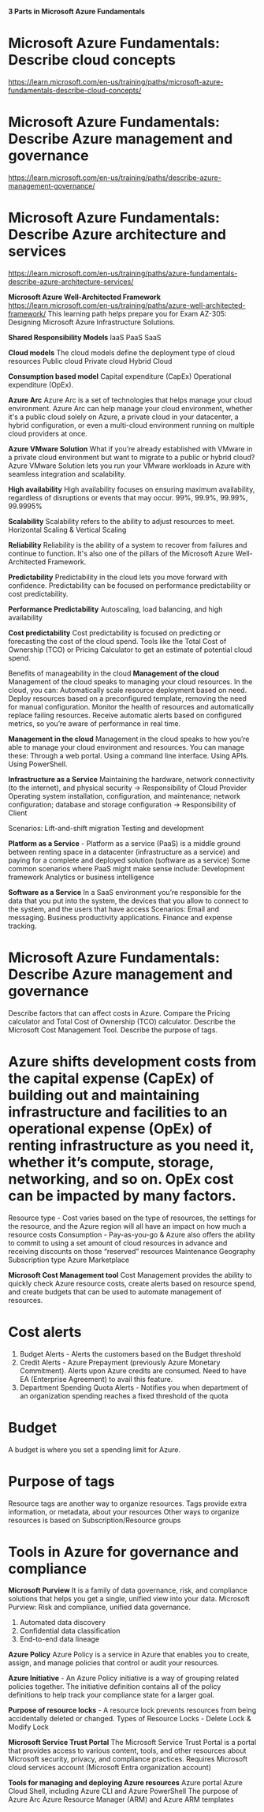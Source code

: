 **3 Parts in Microsoft Azure Fundamentals**
# Microsoft Azure Fundamentals: Describe cloud concepts
https://learn.microsoft.com/en-us/training/paths/microsoft-azure-fundamentals-describe-cloud-concepts/

# Microsoft Azure Fundamentals: Describe Azure management and governance
https://learn.microsoft.com/en-us/training/paths/describe-azure-management-governance/

# Microsoft Azure Fundamentals: Describe Azure architecture and services
https://learn.microsoft.com/en-us/training/paths/azure-fundamentals-describe-azure-architecture-services/

**Microsoft Azure Well-Architected Framework**
https://learn.microsoft.com/en-us/training/paths/azure-well-architected-framework/
This learning path helps prepare you for Exam AZ-305: Designing Microsoft Azure Infrastructure Solutions.

**Shared Responsibility Models**
IaaS
PaaS
SaaS

**Cloud models**
The cloud models define the deployment type of cloud resources
Public cloud
Private cloud
Hybrid Cloud

**Consumption based model**
Capital expenditure (CapEx) 
Operational expenditure (OpEx).

**Azure Arc**
Azure Arc is a set of technologies that helps manage your cloud environment. Azure Arc can help manage your cloud environment, whether it's a public cloud solely on Azure, a private cloud in your datacenter, a hybrid configuration, or even a multi-cloud environment running on multiple cloud providers at once.

**Azure VMware Solution**
What if you’re already established with VMware in a private cloud environment but want to migrate to a public or hybrid cloud? Azure VMware Solution lets you run your VMware workloads in Azure with seamless integration and scalability.

**High availability**
High availability focuses on ensuring maximum availability, regardless of disruptions or events that may occur.
99%, 99.9%, 99.99%, 99.9995%

**Scalability**
Scalability refers to the ability to adjust resources to meet. Horizontal Scaling & Vertical Scaling

**Reliability**
Reliability is the ability of a system to recover from failures and continue to function. It's also one of the pillars of the Microsoft Azure Well-Architected Framework.

**Predictability**
Predictability in the cloud lets you move forward with confidence. Predictability can be focused on performance predictability or cost predictability. 



**Performance Predictability** 
Autoscaling, load balancing, and high availability 

**Cost predictability**
Cost predictability is focused on predicting or forecasting the cost of the cloud spend.  Tools like the Total Cost of Ownership (TCO) or Pricing Calculator to get an estimate of potential cloud spend.

Benefits of manageability in the cloud
**Management of the cloud**
Management of the cloud speaks to managing your cloud resources. In the cloud, you can:
  Automatically scale resource deployment based on need.
  Deploy resources based on a preconfigured template, removing the need for manual configuration.
  Monitor the health of resources and automatically replace failing resources.
  Receive automatic alerts based on configured metrics, so you’re aware of performance in real time.

**Management in the cloud**
Management in the cloud speaks to how you’re able to manage your cloud environment and resources. You can manage these:
  Through a web portal.
  Using a command line interface.
  Using APIs.
  Using PowerShell.

**Infrastructure as a Service**
Maintaining the hardware, network connectivity (to the internet), and physical security -> Responsibility of Cloud Provider
Operating system installation, configuration, and maintenance; network configuration; database and storage configuration -> Responsibility of Client 

Scenarios:
Lift-and-shift migration
Testing and development

**Platform as a Service** - Platform as a service (PaaS) is a middle ground between renting space in a datacenter (infrastructure as a service) and paying for a complete and deployed solution (software as a service)
Some common scenarios where PaaS might make sense include:
Development framework
Analytics or business intelligence

**Software as a Service**
In a SaaS environment you’re responsible for the data that you put into the system, the devices that you allow to connect to the system, and the users that have access
Scenarios:
Email and messaging.
Business productivity applications.
Finance and expense tracking.

# Microsoft Azure Fundamentals: Describe Azure management and governance
Describe factors that can affect costs in Azure.
Compare the Pricing calculator and Total Cost of Ownership (TCO) calculator.
Describe the Microsoft Cost Management Tool.
Describe the purpose of tags.

# Azure shifts development costs from the capital expense (CapEx) of building out and maintaining infrastructure and facilities to an operational expense (OpEx) of renting infrastructure as you need it, whether it’s compute, storage, networking, and so on. OpEx cost can be impacted by many factors.
Resource type - Cost varies based on the type of resources, the settings for the resource, and the Azure region will all have an impact on how much a resource costs
Consumption - Pay-as-you-go & Azure also offers the ability to commit to using a set amount of cloud resources in advance and receiving discounts on those “reserved” resources
Maintenance
Geography
Subscription type
Azure Marketplace

**Microsoft Cost Management tool**
Cost Management provides the ability to quickly check Azure resource costs, create alerts based on resource spend, and create budgets that can be used to automate management of resources.
# Cost alerts
1. Budget Alerts - Alerts the customers based on the Budget threshold
2. Credit Alerts - Azure Prepayment (previously Azure Monetary Commitment). Alerts upon Azure credits are consumed. Need to have EA (Enterprise Agreement) to avail this feature. 
3. Department Spending Quota Alerts - Notifies you when department of an organization spending reaches a fixed threshold of the quota 

# Budget
A budget is where you set a spending limit for Azure.

# Purpose of tags
Resource tags are another way to organize resources. Tags provide extra information, or metadata, about your resources
Other ways to organize resources is based on Subscription/Resource groups

# Tools in Azure for governance and compliance
**Microsoft Purview**
It is a family of data governance, risk, and compliance solutions that helps you get a single, unified view into your data.
Microsoft Purview: Risk and compliance,  unified data governance.
1. Automated data discovery
2. Confidential data classification
3. End-to-end data lineage

**Azure Policy**
Azure Policy is a service in Azure that enables you to create, assign, and manage policies that control or audit your resources. 

**Azure Initiative** - An Azure Policy initiative is a way of grouping related policies together. The initiative definition contains all of the policy definitions to help track your compliance state for a larger goal.

**Purpose of resource locks** - A resource lock prevents resources from being accidentally deleted or changed.
Types of Resource Locks - Delete Lock & Modify Lock

**Microsoft Service Trust Portal**
The Microsoft Service Trust Portal is a portal that provides access to various content, tools, and other resources about Microsoft security, privacy, and compliance practices.
Requires Microsoft cloud services account (Microsoft Entra organization account)

**Tools for managing and deploying Azure resources**
Azure portal
Azure Cloud Shell, including Azure CLI and Azure PowerShell
The purpose of Azure Arc
Azure Resource Manager (ARM) and Azure ARM templates
